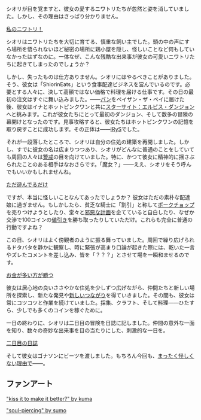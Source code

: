 <!-- title: シオリ・ニャヴェラ -->
<!-- status: 生存 -->

シオリが目を覚ますと、彼女の愛するニワトリたちが忽然と姿を消していました。しかし、その理由はさっぱり分かりません。

[私のニワトリ！](#embed:https://www.youtube.com/live/4dgeXH5KKlI?si=OLDYkPft4YvZnl_&t=332)

シオリはニワトリたちを大切に育てる、慎重な飼い主でした。頭の中の声にすら場所を悟られないほど秘密の場所に鶏小屋を隠し、怪しいことなど何もしていなかったはずなのに。一体なぜ、こんな残酷な出来事が彼女の可愛いニワトリたちに起きてしまったのでしょうか？

しかし、失ったものは仕方ありません。シオリにはやるべきことがありました。そう、彼女は「ShiorinEats」という食事配達ビジネスを営んでいるのです。必要とする人々に、決して高額ではない価格で料理を届ける仕事です。その日の最初の注文はすぐに舞い込みました。――[パン](https://www.youtube.com/live/4dgeXH5KKlI?si=77RXYlj7fMgVBGrw&t=1075)をペイザン・ザ・ベイに届けた後、彼女はイナとホットピンクワンと共に[スターサイト：エルピス・ダンジョン](https://www.youtube.com/live/4dgeXH5KKlI?si=msGkOl_w5irfv65&t=1195)へと挑みます。これが彼女たちにとって最初のダンジョン、そして数多の冒険の幕開けとなったのです。見事攻略すると、彼女たちはホットピンクワンの記憶を取り戻すことに成功します。その正体は――[IRyS](https://www.youtube.com/live/4dgeXH5KKlI?si=3wlfWnlh0MU4h_do&t=3808)でした。

それが一段落したところで、シオリは自分の住処の建築を再開しました。しかし、すでに彼女の名は広まりつつあり、シオリがどんなに普通のことをしていても周囲の人々は[警戒](https://www.youtube.com/live/4dgeXH5KKlI?si=jwnA-XIXNucAjI44&t=4991)の目を向けていました。特に、かつて彼女に精神的に揺さぶられたことのある相手はなおさらです。「魔女？」――ええ、シオリをそう呼んでもいいかもしれませんね。

[ただ遊んでるだけ](#embed:https://www.youtube.com/live/4dgeXH5KKlI?si=LPtF6PiDQRb6_vti&t=6559)

ですが、本当に怪しいことなんてあったでしょうか？ 彼女はただの素朴な配達娘に過ぎません。もしかしたら、貧乏な騎士に「割引」と称して[ポークチョップ](https://www.youtube.com/live/4dgeXH5KKlI?si=SU4dNnWgXpyefwAL&t=7050)を売りつけようとしたり、堂々と[邪悪な計画](https://www.youtube.com/live/4dgeXH5KKlI?si=HuUPchNE8myBcl0m&t=7169)を企てていると自白したり、なぜか交渉で100コインの[値引き](https://www.youtube.com/live/4dgeXH5KKlI?si=G5pZmSUlSlsfHUC&t=8964)を勝ち取ったりしていただけ。これらも完全に普通の行動ですよね？

この日、シオリはよく傍観者のように振る舞っていました。周囲で繰り広げられるドタバタを静かに観察し、時に緊張が高まり口論が起きた際には、乾いた一言やズレたコメントを差し込み、皆を「？？？」とさせて場を一瞬和ませるのです。

[お金が多い方が勝つ](#embed:https://www.youtube.com/live/4dgeXH5KKlI?si=bNv7yGbboxLsOjaf&t=5593)

彼女は居心地の良いささやかな住処を少しずつ広げながら、仲間たちと新しい場所を探索し、新たな発見や[新しいつながり](https://www.youtube.com/live/4dgeXH5KKlI?si=_mBsbkGmIb_1APIR&t=9735)を得ていきました。その間も、彼女は常にコツコツと作業を続けていました。採集、クラフト、そして料理――ひたすら、少しでも多くのコインを稼ぐために。

一日の終わりに、シオリは二日目の冒険を日誌に記しました。仲間の意外な一面を知り、数々の奇妙な出来事を目の当たりにした、刺激的な一日を。

[二日目の日誌](#embed:https://www.youtube.com/live/4dgeXH5KKlI?si=jWYO3t1b6Ki-kv-z&t=12609)

そして彼女はゴナソンにビーツを渡しました。もちろん今回も、[まったく怪しくない理由で](https://www.youtube.com/live/4dgeXH5KKlI?si=OFSnHhwRpTtRCLr_&t=13186)――。

## ファンアート

["kiss it to make it better?" by kuma](https://x.com/kumakibbs/status/1926080936971497522)

<!-- liz -->

["soul-piercing" by sumo](https://x.com/sumo88_/status/1902014127691747329)